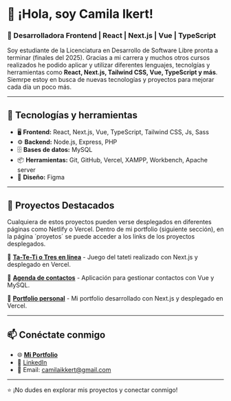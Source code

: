 # 👋 ¡Hola, soy Camila Ikert!

### 🚀 Desarrolladora Frontend | React | Next.js | Vue | TypeScript

Soy estudiante de la Licenciatura en Desarrollo de Software Libre pronta a terminar (finales del 2025). Gracias a mi carrera y muchos otros cursos realizados he podido aplicar y utilizar diferentes lenguajes, tecnolgías y herramientas como **React, Next.js, Tailwind CSS, Vue, TypeScript y más**. Siemrpe estoy en busca de nuevas tecnologías y proyectos para mejorar cada día un poco más.


---

## 📌 Tecnologías y herramientas

- 🖥 **Frontend:** React, Next.js, Vue, TypeScript, Tailwind CSS, Js, Sass
- ⚙️ **Backend:** Node.js, Express, PHP
- 🗄 **Bases de datos:** MySQL
- 📦 **Herramientas:** Git, GitHub, Vercel, XAMPP, Workbench, Apache server
- 🎨 **Diseño:** Figma

---

## 📂 Proyectos Destacados

Cualquiera de estos proyectos pueden verse desplegados en diferentes páginas como Netlify o Vercel. Dentro de mi portfolio (siguiente sección), en la página ´proyetos´ se puede acceder a los links de los proyectos desplegados. 

🔹 [**Ta-Te-Ti o Tres en línea**]([https://github.com/tu-repo-ecommerce](https://github.com/CamilaMilenaIkkert/Tateti-Game)) - Juego del tateti realizado con Next.js y desplegado en Vercel.

🔹 [**Agenda de contactos**]([https://github.com/tu-repo-agenda](https://github.com/CamilaMilenaIkkert/Lista-de-contactos)) - Aplicación para gestionar contactos con Vue y MySQL.

🔹 [**Portfolio personal**]([https://github.com/tu-repo-portfolio](https://github.com/CamilaMilenaIkkert/Portfolio-Nextjs)) - Mi portfolio desarrollado con Next.js y desplegado en Vercel.

---


## 📫 Conéctate conmigo

- 🌐 [**Mi Portfolio**]([https://tuportfolio.com](https://portfolio-react-murex-two.vercel.app/))
- 💼 [LinkedIn]([https://linkedin.com/in/tuperfil](https://www.linkedin.com/in/camila-milena-ikkert/))
- 📧 Email: camilaikkert@gmail.com

---

⭐ ¡No dudes en explorar mis proyectos y conectar conmigo!
